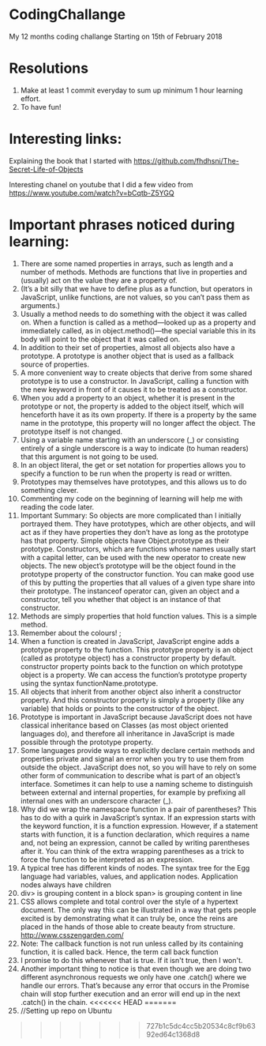 # CodingChallange

My 12 months coding challange
Starting on 15th of February 2018

# Resolutions

1.  Make at least 1 commit everyday to sum up minimum 1 hour learning effort.
2.  To have fun!

# Interesting links:

Explaining the book that I started with
https://github.com/fhdhsni/The-Secret-Life-of-Objects

Interesting chanel on youtube that I did a few video from
https://www.youtube.com/watch?v=bCqtb-Z5YGQ

# Important phrases noticed during learning:

1.  There are some named properties in arrays, such as length and a number
    of methods. Methods are functions that live in properties and (usually)
    act on the value they are a property of.
2.  (It’s a bit silly that we have to define plus as a function, but operators
    in JavaScript, unlike functions, are not values, so you can’t pass them
    as arguments.)
3.  Usually a method needs to do something with the object it was called
    on. When a function is called as a method—looked up as a property and
    immediately called, as in object.method()—the special variable this in its
    body will point to the object that it was called on.
4.  In addition to their set of properties,
    almost all objects also have a prototype. A prototype is another object
    that is used as a fallback source of properties.
5.  A more convenient way to create objects that derive from some shared
    prototype is to use a constructor. In JavaScript, calling a function with
    the new keyword in front of it causes it to be treated as a constructor.
6.  When you add a property to an object, whether it is present in the
    prototype or not, the property is added to the object itself, which will
    henceforth have it as its own property. If there is a property by the same
    name in the prototype, this property will no longer affect the object. The
    prototype itself is not changed.
7.  Using a variable name starting with an underscore (\_) or consisting
    entirely of a single underscore is a way to indicate (to human readers)
    that this argument is not going to be used.
8.  In an object literal, the get or set notation for properties allows you
    to specify a function to be run when the property is read or written.
9.  Prototypes may themselves have prototypes, and
    this allows us to do something clever.
10. Commenting my code on the beginning of learning will help me with
    reading the code later.
11. Important Summary:
    So objects are more complicated than I initially portrayed them. They
    have prototypes, which are other objects, and will act as if they have
    properties they don’t have as long as the prototype has that property.
    Simple objects have Object.prototype as their prototype.
    Constructors, which are functions whose names usually start with a
    capital letter, can be used with the new operator to create new objects.
    The new object’s prototype will be the object found in the prototype
    property of the constructor function. You can make good use of this by
    putting the properties that all values of a given type share into their prototype.
    The instanceof operator can, given an object and a constructor,
    tell you whether that object is an instance of that constructor.
12. Methods are simply properties that hold function values. This is a simple
    method.
13. Remember about the colours! ;
14. When a function is created in JavaScript, JavaScript engine adds a prototype property to the function. This prototype property is an object (called as prototype object) has a constructor property by default. constructor property points back to the function on which prototype object is a property. We can access the function’s prototype property using the syntax functionName.prototype.
15. All objects that inherit from another object also inherit a constructor property. And this constructor property is simply a property (like any variable) that holds or points to the constructor of the object.
16. Prototype is important in JavaScript because JavaScript does not have classical inheritance based on Classes (as most object oriented languages do), and therefore all inheritance in JavaScript is made possible through the prototype property.
17. Some languages provide ways to
    explicitly declare certain methods and properties private and signal an
    error when you try to use them from outside the object. JavaScript does
    not, so you will have to rely on some other form of communication to
    describe what is part of an object’s interface. Sometimes it can help
    to use a naming scheme to distinguish between external and internal
    properties, for example by prefixing all internal ones with an underscore
    character (\_).
18. Why did we wrap the namespace function in a pair of parentheses?
    This has to do with a quirk in JavaScript’s syntax. If an expression
    starts with the keyword function, it is a function expression. However,
    if a statement starts with function, it is a function declaration, which
    requires a name and, not being an expression, cannot be called by writing
    parentheses after it. You can think of the extra wrapping parentheses as
    a trick to force the function to be interpreted as an expression.
19. A typical tree has different kinds of nodes. The syntax tree for the
    Egg language had variables, values, and application nodes. Application
    nodes always have children
20. div> is grouping content in a block span> is grouping content in line
21. CSS allows complete and total control over the style of a hypertext document. The only way this can be illustrated in a way that gets people excited is by demonstrating what it can truly be, once the reins are placed in the hands of those able to create beauty from structure. http://www.csszengarden.com/
22. Note: The callback function is not run unless called by its containing function, it is called back. Hence, the term call back function
23. I promise to do this whenever that is true. If it isn't true, then I won't.
24. Another important thing to notice is that even though we are doing two different asynchronous requests we only have one .catch() where we handle our errors. That’s because any error that occurs in the Promise chain will stop further execution and an error will end up in the next .catch() in the chain.
<<<<<<< HEAD
=======
25. //Setting up repo on Ubuntu
>>>>>>> 727b1c5dc4cc5b20534c8cf9b6392ed64c1368d8

